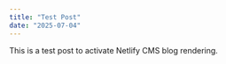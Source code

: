 ```yaml
---
title: "Test Post"
date: "2025-07-04"
---
```


This is a test post to activate Netlify CMS blog rendering.